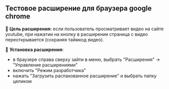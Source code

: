 ## Тестовое расширение для браузера google chrome

:white_square_button: **Цель расширения:** если пользователь просматривает видео на сайте youtube, при нажатии на кнопку в расширении страница
с видео переоткрывается (сохраняя таймкод видео).

:white_square_button: **Установка расширения:**
- в браузере справа сверху зайти в меню, выбрать "Расширения" -> "Управление расширениями"
- включить "Режим разработчика"
- нажать "Загрузить распакованное расширение" и выбрать папку целиком
